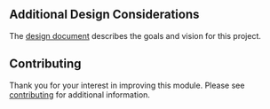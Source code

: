 ## Additional Design Considerations

The [design document](./DESIGN.md) describes the goals and vision for this project. 

## Contributing

Thank you for your interest in improving this module. Please see [contributing](./CONTRIBUTING.md) for additional information.
